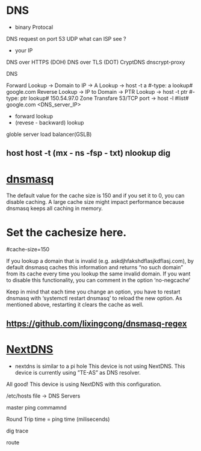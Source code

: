 DNS
===
- binary Protocal

DNS request on port 53 UDP
what can ISP see ?
- your IP


DNS over HTTPS (DOH)
DNS over TLS (DOT)
CryptDNS dnscrypt-proxy


DNS

Forward Lookup -> Domain to IP -> A Lookup -> host -t a #-type: a lookup# google.com
Reverse Lookup -> IP to Domain -> PTR Lookup -> host -t ptr #-type: ptr lookup# 150.54.97.0
Zone Transfare  53/TCP port -> host -l #list# google.com <DNS_server_IP>



- forward lookup
- (revese - backward) lookup



globle server load balancer(GSLB)



host
host -t (mx - ns -fsp - txt)
nlookup
dig
---------------------------------------------------------------------------------------------------------------
[dnsmasq]()
===


The default value for the cache size is 150 and if you set it to 0, you can disable caching. A large cache size might impact performance because dnsmasq keeps all caching in memory.
# Set the cachesize here.
#cache-size=150

If you lookup a domain that is invalid (e.g. askdjhfakshdflasjkdflasj.com), by default dnsmasq caches this information and returns “no such domain” from its cache every time you lookup the same invalid domain. If you want to disable this functionality, you can comment in the option ‘no-negcache’

Keep in mind that each time you change an option, you have to restart dnsmasq with ‘systemctl restart dnsmasq’ to reload the new option. As mentioned above, restarting it clears the cache as well.


https://github.com/lixingcong/dnsmasq-regex
---------------------------------------------------------------------------------------------------------------


[NextDNS](https://my.nextdns.io/)
===
- nextdns is similar to a pi hole
This device is not using NextDNS.
This device is currently using ”TE-AS” as DNS resolver.

All good!
This device is using NextDNS with this configuration.














/etc/hosts file -> DNS Servers


master ping commamnd

Round Trip time = ping time (milisecends)

dig
trace

route



